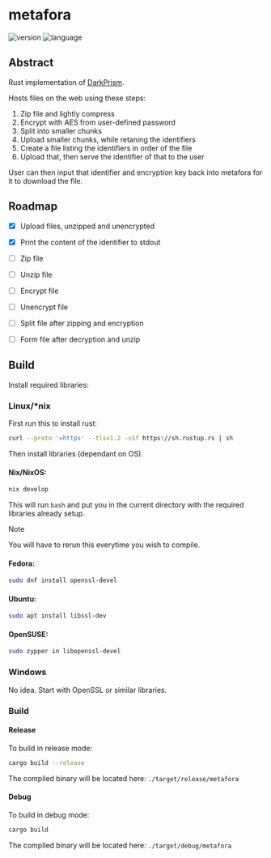 # metafora

![version](https://img.shields.io/badge/dynamic/toml?url=https%3A%2F%2Fraw.githubusercontent.com%2Fcatdeal3r%2Fmetafora%2Frefs%2Fheads%2Fmain%2FCargo.toml&query=%24.package.version&label=version&style=flat-square)
![language](https://img.shields.io/badge/language-rust-red?style=flat-square)

## Abstract

Rust implementation of [DarkPrism](https://github.com/catdeal3r/darkprism).

Hosts files on the web using these steps:
1. Zip file and lightly compress
2. Encrypt with AES from user-defined password
3. Split into smaller chunks
4. Upload smaller chunks, while retaning the identifiers
5. Create a file listing the identifiers in order of the file
6. Upload that, then serve the identifier of that to the user

User can then input that identifier and encryption key back into metafora for it to download the file.

## Roadmap

- [x] Upload files, unzipped and unencrypted
- [x] Print the content of the identifier to stdout
- [ ] Zip file
- [ ] Unzip file
- [ ] Encrypt file
- [ ] Unencrypt file
- [ ] Split file after zipping and encryption
- [ ] Form file after decryption and unzip


## Build

Install required libraries:

### Linux/*nix

First run this to install rust:

```bash
curl --proto '=https' --tlsv1.2 -sSf https://sh.rustup.rs | sh
```

Then install libraries (dependant on OS).

#### Nix/NixOS:

```bash
nix develop
```

This will run `bash` and put you in the current directory with the required libraries already setup.

> [!Note]
> You will have to rerun this everytime you wish to compile.

#### Fedora:

```bash
sudo dnf install openssl-devel
```

#### Ubuntu:

```bash
sudo apt install libssl-dev
```

#### OpenSUSE:

```bash
sudo zypper in libopenssl-devel
```

### Windows
No idea. Start with OpenSSL or similar libraries.

### Build

#### Release

To build in release mode:
```bash
cargo build --release
```
The compiled binary will be located here: `./target/release/metafora`

#### Debug

To build in debug mode:
```bash
cargo build
```

The compiled binary will be located here: `./target/debug/metafora`

